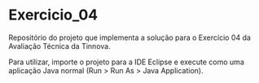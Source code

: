 # Exercicio_04
Repositório do projeto que implementa a solução para o Exercício 04 da Avaliação Técnica da Tinnova.

Para utilizar, importe o projeto para a IDE Eclipse e execute como uma aplicação Java normal (Run > Run As > Java Application).

